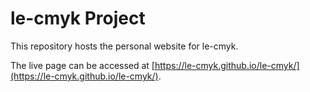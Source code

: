 # le-cmyk Project

This repository hosts the personal website for le-cmyk.

The live page can be accessed at [https://le-cmyk.github.io/le-cmyk/](https://le-cmyk.github.io/le-cmyk/).
